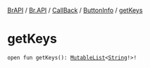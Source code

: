 [BrAPI](../../../index.md) / [Br.API](../../index.md) / [CallBack](../index.md) / [ButtonInfo](index.md) / [getKeys](./get-keys.md)

# getKeys

`open fun getKeys(): `[`MutableList`](https://kotlinlang.org/api/latest/jvm/stdlib/kotlin.collections/-mutable-list/index.html)`<`[`String`](https://kotlinlang.org/api/latest/jvm/stdlib/kotlin/-string/index.html)`!>!`